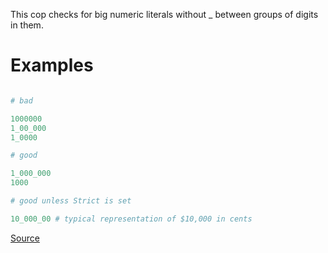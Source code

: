 
This cop checks for big numeric literals without _ between groups
of digits in them.

# Examples

```ruby

# bad

1000000
1_00_000
1_0000

# good

1_000_000
1000

# good unless Strict is set

10_000_00 # typical representation of $10,000 in cents
```

[Source](http://www.rubydoc.info/gems/rubocop/RuboCop/Cop/Style/NumericLiterals)